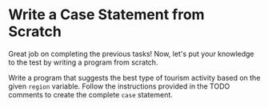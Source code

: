 # Write a Case Statement from Scratch

Great job on completing the previous tasks! Now, let's put your knowledge to the test by writing a program from scratch.

Write a program that suggests the best type of tourism activity based on the given `region` variable. Follow the instructions provided in the TODO comments to create the complete `case` statement.